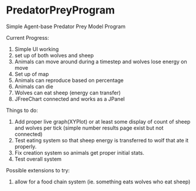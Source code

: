 # PredatorPreyProgram
Simple Agent-base Predator Prey Model Program

Current Progress:
1. Simple UI working
2. set up of both wolves and sheep
3. Animals can move around during a timestep and wolves lose energy on move
4. Set up of map
5. Animals can reproduce based on percentage
6. Animals can die
7. Wolves can eat sheep (energy can transfer)
8. JFreeChart connected and works as a JPanel

Things to do:
1. Add proper live graph(XYPlot) or at least some display of count of sheep and wolves per tick (simple number results page exist but not connected)
2. Test eating system so that sheep energy is transferred to wolf that ate it properly.
3. Fix creation system so animals get proper initial stats.
4. Test overall system

Possible extensions to try:
1. allow for a food chain system (ie. something eats wolves who eat sheep)
